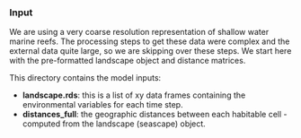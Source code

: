 ### Input

We are using a very coarse resolution representation of shallow water marine reefs. The processing steps to get these data were complex and the external data quite large, so we are skipping over these steps. We start here with the pre-formatted landscape object and distance matrices.

This directory contains the model inputs:

- **landscape.rds**: this is a list of xy data frames containing the environmental variables for each time step.
- **distances_full**: the geographic distances between each habitable cell - computed from the landscape (seascape) object.
